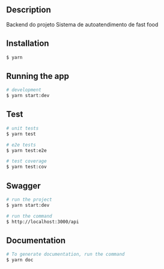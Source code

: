 ## Description

Backend do projeto Sistema de autoatendimento de fast food

## Installation

```bash
$ yarn
```

## Running the app

```bash
# development
$ yarn start:dev
```

## Test

```bash
# unit tests
$ yarn test

# e2e tests
$ yarn test:e2e

# test coverage
$ yarn test:cov
```

## Swagger

```bash
# run the project
$ yarn start:dev

# run the command
$ http://localhost:3000/api
```

## Documentation

```bash
# To generate documentation, run the command
$ yarn doc
```
